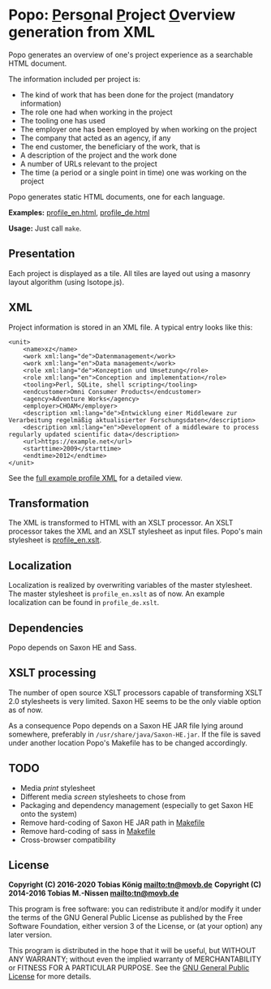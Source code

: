 # Popo: <u>P</u>ers<u>o</u>nal <u>P</u>roject <u>O</u>verview generation from XML

Popo generates an overview of one's project experience as a searchable
HTML document.

The information included per project is:

* The kind of work that has been done for the project (mandatory information)
* The role one had when working in the project
* The tooling one has used
* The employer one has been employed by when working on the project
* The company that acted as an agency, if any
* The end customer, the beneficiary of the work, that is
* A description of the project and the work done
* A number of URLs relevant to the project
* The time (a period or a single point in time) one was working on the project

Popo generates static HTML documents, one for each language.

**Examples:** [profile\_en.html](http://movb.de/popodemo/profile_en.html), [profile\_de.html](http://movb.de/popodemo/profile_de.html)

**Usage:** Just call `make`.

## Presentation

Each project is displayed as a tile. All tiles are layed out using a
masonry layout algorithm (using Isotope.js).

## XML

Project information is stored in an XML file. A typical entry looks like this:

    <unit>
        <name>xz</name>
        <work xml:lang="de">Datenmanagement</work>
        <work xml:lang="en">Data management</work>
        <role xml:lang="de">Konzeption und Umsetzung</role>
        <role xml:lang="en">Conception and implementation</role>
        <tooling>Perl, SQLite, shell scripting</tooling>
        <endcustomer>Omni Consumer Products</endcustomer>
        <agency>Adventure Works</agency>
        <employer>CHOAM</employer>
        <description xml:lang="de">Entwicklung einer Middleware zur Verarbeitung regelmäßig aktualisierter Forschungsdaten</description>
        <description xml:lang="en">Development of a middleware to process regularly updated scientific data</description>
        <url>https://example.net</url>
        <starttime>2009</starttime>
        <endtime>2012</endtime>
    </unit>

See the [full example profile XML](profile.xml) for a detailed view.

## Transformation

The XML is transformed to HTML with an XSLT processor. An XSLT processor takes
the XML and an XSLT stylesheet as input files. Popo's main stylesheet is
[profile\_en.xslt](profile_en.xslt).

## Localization

Localization is realized by overwriting variables of the master stylesheet.
The master stylesheet is `profile_en.xslt` as of now. An example localization
can be found in `profile_de.xslt`.

## Dependencies

Popo depends on Saxon HE and Sass.


## XSLT processing

The number of open source XSLT processors capable of transforming XSLT 2.0
stylesheets is very limited. Saxon HE seems to be the only viable option
as of now.

As a consequence Popo depends on a Saxon HE JAR file lying around somewhere,
preferably in `/usr/share/java/Saxon-HE.jar`. If the file is saved under
another location Popo's Makefile has to be changed accordingly.


## TODO

* Media *print* stylesheet
* Different media *screen* stylesheets to chose from
* Packaging and dependency management (especially to get Saxon HE onto the
  system)
* Remove hard-coding of Saxon HE JAR path in [Makefile](Makefile)
* Remove hard-coding of sass in [Makefile](Makefile)
* Cross-browser compatibility


## License

**Copyright (C) 2016-2020 Tobias König <mailto:tn@movb.de>**
**Copyright (C) 2014-2016 Tobias M.-Nissen <mailto:tn@movb.de>**

This program is free software: you can redistribute it and/or modify it under
the terms of the GNU General Public License as published by the Free Software
Foundation, either version 3 of the License, or (at your option) any later
version.

This program is distributed in the hope that it will be useful, but WITHOUT
ANY WARRANTY; without even the implied warranty of MERCHANTABILITY or FITNESS
FOR A PARTICULAR PURPOSE. See the [GNU General Public License](LICENSE) for
more details.

